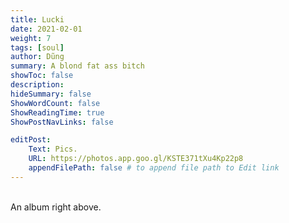 ```yaml
---
title: Lucki
date: 2021-02-01
weight: 7
tags: [soul]
author: Dũng
summary: A blond fat ass bitch
showToc: false
description: 
hideSummary: false
ShowWordCount: false
ShowReadingTime: true
ShowPostNavLinks: false

editPost:
    Text: Pics.
    URL: https://photos.app.goo.gl/KSTE371tXu4Kp22p8
    appendFilePath: false # to append file path to Edit link
---
```

\
An album right above.